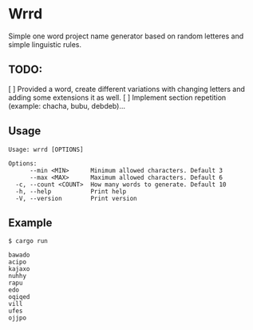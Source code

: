 # Wrrd

Simple one word project name generator based on random letteres and simple linguistic rules. 


## TODO:

[ ] Provided a word, create different variations with changing letters and adding some extensions it as well.
[ ] Implement section repetition (example: chacha, bubu, debdeb)...

## Usage

```
Usage: wrrd [OPTIONS]

Options:
      --min <MIN>      Minimum allowed characters. Default 3
      --max <MAX>      Maximum allowed characters. Default 6
  -c, --count <COUNT>  How many words to generate. Default 10
  -h, --help           Print help
  -V, --version        Print version
```

## Example

```
$ cargo run

bawado
acipo
kajaxo
nuhhy
rapu
edo
oqiqed
vill
ufes
ojjpo
```
